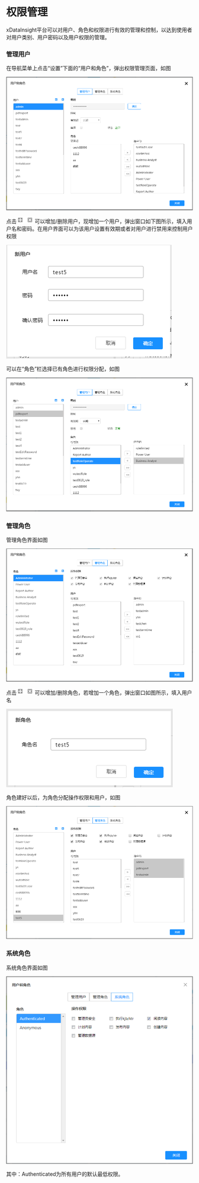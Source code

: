 # 权限管理

xDataInsight平台可以对用户、角色和权限进行有效的管理和控制，以达到使用者对用户类别、用户密码以及用户权限的管理。

### 管理用户

在导航菜单上点击“设置”下面的“用户和角色”，弹出权限管理页面，如图

![PNG](../../image/204.png)

点击![PNG](../../image/205.png)可以增加/删除用户，现增加一个用户，弹出窗口如下图所示，填入用户名和密码。在用户界面可以为该用户设置有效期或者对用户进行禁用来控制用户权限

![PNG](../../image/206.png)

可以在“角色”栏选择已有角色进行权限分配，如图

![PNG](../../image/207.png)

### 管理角色

管理角色界面如图

![PNG](../../image/208.png)

点击![PNG](../../image/205.png)可以增加/删除角色，若增加一个角色，弹出窗口如图所示，填入用户名

![PNG](../../image/209.png)

角色建好以后，为角色分配操作权限和用户，如图

![PNG](../../image/210.png)

### 系统角色

系统角色界面如图 

![PNG](../../image/211.png)

其中：Authenticated为所有用户的默认最低权限。
